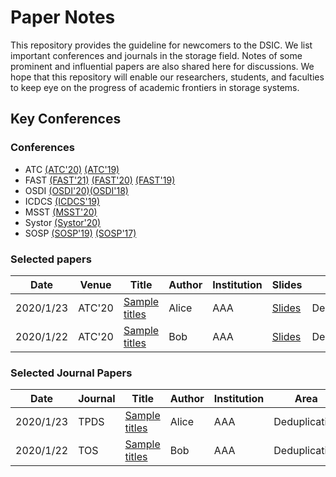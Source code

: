 # Paper Notes

This repository provides the guideline for newcomers to the DSIC. We list important conferences and journals in the storage field. Notes of some prominent and influential papers are also shared here for discussions. We hope that this repository will enable our researchers, students, and faculties to keep eye on the progress of academic frontiers in storage systems.

## Key Conferences

### Conferences

- ATC [(ATC'20)](https://www.usenix.org/system/files/atc20_full_proceedings.pdf) [(ATC'19)](https://www.usenix.org/sites/default/files/atc19-full-proceedings.pdf)
- FAST [(FAST'21)](https://www.usenix.org/conference/fast21/technical-sessions) [(FAST'20)](https://www.usenix.org/sites/default/files/fast20_full-proceedings.pdf) [(FAST'19)](https://www.usenix.org/sites/default/files/fast19-full-proceedings.pdf)
- OSDI [(OSDI'20)](https://www.usenix.org/sites/default/files/osdi20-full_proceedings.pdf)[(OSDI'18)](https://www.usenix.org/sites/default/files/osdi18_full-proceedings.pdf)
- ICDCS [(ICDCS'19)](https://conferences.computer.org/icdcs/2019/#!/home)
- MSST [(MSST'20)](https://storageconference.us/)
- Systor [(Systor'20)](https://dl.acm.org/doi/proceedings/10.1145/3383669#issue-downloads)
- SOSP [(SOSP'19)](https://sosp19.rcs.uwaterloo.ca/program.html) [(SOSP'17)](https://www.sigops.org/s/conferences/sosp/2017/program.html)

### Selected papers
|  Date  | Venue | Title | Author | Institution | Slides | Area | Note |
|  ----  | ---- | ----  | ----  | ----  | ----  | ----  | ----  |
|  2020/1/23 |ATC'20|[Sample titles](#)|Alice|AAA|[Slides](#)|Deduplication|[Note](#)
|  2020/1/22 |ATC'20|[Sample titles](#)|Bob|AAA|[Slides](#)|Deduplication|[Note](#)

### Selected Journal Papers

|  Date  | Journal | Title | Author | Institution | Area | Note |
|  ----  | ---- | ----  | ----  | ----  | ---- |----  |
|  2020/1/23 | TPDS |[Sample titles](#)|Alice|AAA|Deduplication|[Note](#)
|  2020/1/22 | TOS |[Sample titles](#)|Bob|AAA|Deduplication|[Note](#)

